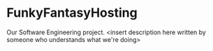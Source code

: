 # FunkyFantasyHosting
Our Software Engineering project. &lt;insert description here written by someone who understands what we're doing>
